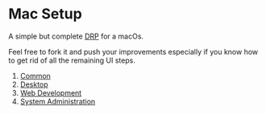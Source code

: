 # Mac Setup

A simple but complete [DRP](https://en.wikipedia.org/wiki/Disaster_recovery_plan) for a macOs.

Feel free to fork it and push your improvements especially if you know how to get rid of all the remaining UI steps. 


1. [Common](common/readme.md)
2. [Desktop](desktop/readme.md)
3. [Web Development](web_development/readme.md)
3. [System Administration](system_administration/readme.md)